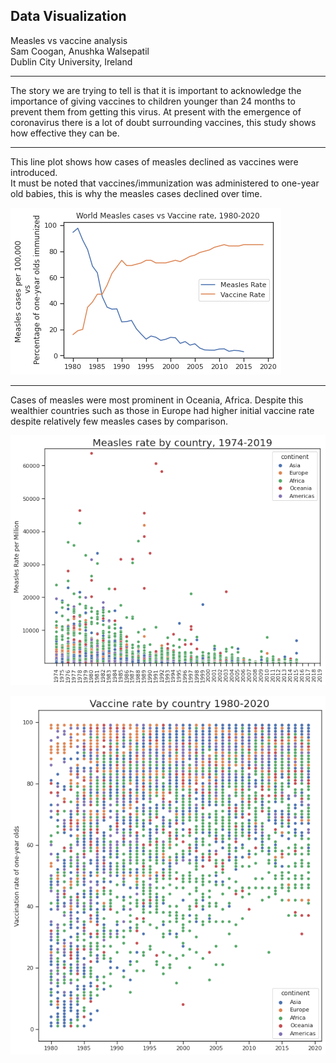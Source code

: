 ## Data Visualization 

Measles vs vaccine analysis <br>
Sam Coogan, Anushka Walsepatil <br>
Dublin City University, Ireland <br>

---

The story we are trying to tell is that it is important to acknowledge the importance of giving vaccines to children younger than 24 months to prevent them from getting this virus. At present with the emergence of coronavirus there is a lot of doubt surrounding vaccines, this study shows how effective they can be.

---

This line plot shows how cases of measles declined as vaccines were introduced. <br>
It must be noted that vaccines/immunization was administered to one-year old babies, this is why the measles cases declined over time. <br>

![mealsles vs vaccines](/res/world_measles_vs_vaccine.png)

---

Cases of measles were most prominent in Oceania, Africa. Despite this wealthier countries such as those in Europe had higher initial vaccine rate despite relatively few measles cases by comparison.

![measles by country](/res/measles_by_country.png)

![vaccine by country](/res/vaccine_by_country.png)



